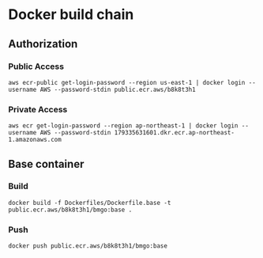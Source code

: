 # Docker build chain

## Authorization
### Public Access
```
aws ecr-public get-login-password --region us-east-1 | docker login --username AWS --password-stdin public.ecr.aws/b8k8t3h1
```
### Private Access
```
aws ecr get-login-password --region ap-northeast-1 | docker login --username AWS --password-stdin 179335631601.dkr.ecr.ap-northeast-1.amazonaws.com
```

## Base container
### Build
```
docker build -f Dockerfiles/Dockerfile.base -t public.ecr.aws/b8k8t3h1/bmgo:base .
```

### Push
```
docker push public.ecr.aws/b8k8t3h1/bmgo:base
```

